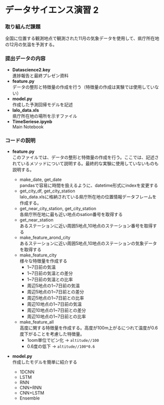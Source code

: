 # データサイエンス演習 2



### 取り組んだ課題

全国に位置する観測地点で観測された11月の気象データを使用して、県庁所在地の12月の気温を予測する。



### 提出データの内容

- **Datascience2.key** <br>
  進捗報告と最終プレゼン資料
- **feature.py** <br>
  データの整形と特徴量の作成を行う（特徴量の作成は実験では使用していない）
- **model.py** <br>
  作成した予測回帰モデルを記述
- **lalo_data.xls** <br>
  県庁所在地の場所を示すファイル
- **TimeSeriese.ipynb** <br>
  Main Notebook
  
 

### コードの説明

- **feature.py** <br>
  このファイルでは、データの整形と特徴量の作成を行う。ここでは、記述されているメソッドについて説明する。最終的な実験に使用していないものも説明する。
  - make_date, get_date <br>
    pandasで容易に時間を扱えるように、datetime形式にindexを変更する
  - get_city_df, get_city_station <br>
    lalo_data.xlsに格納されている県庁所在地の位置情報データフレームを作成する。
  - get_near_city_station, get_city_station <br>
    各県庁所在地に最も近い地点のsation番号を取得する
  - get_near_station <br>
    あるステーションに近い周囲5地点,10地点のステーション番号を取得する
  - make_feature_arond_city <br>
    あるステーションに近い周囲5地点,10地点のステーションの気象データを取得する
  - make_feature_city <br>
    様々な特徴量を作成する
    - 1~7日前の気温
    - 1~7日前の気温との差分
    - 1~7日前の気温との比率
    - 周辺5地点の1~7日前の気温
    - 周辺5地点の1~7日前との差分
    - 周辺5地点の1~7日前との比率
    - 周辺10地点の1~7日前の気温
    - 周辺10地点の1~7日前との差分
    - 周辺10地点の1~7日前との比率
  - make_feature_all <br>
    高度に関する特徴量を作成する。高度が100m上がるにつれて温度が0.6度下がることを考慮した特徴量。
    - 1oom単位でビン化  → `altitude//100`
    - 0.6度の低下  → `altitude//100*0.6`

- **model.py** <br>
  作成したモデルを簡単に紹介する
  - 1DCNN
  - LSTM
  - RNN
  - CNN+RNN
  - CNN+LSTM
  - Ensemble
